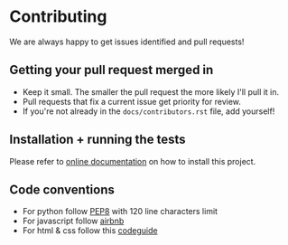 Contributing
===========

We are always happy to get issues identified and pull requests!

Getting your pull request merged in
-------------------------------

* Keep it small. The smaller the pull request the more likely I'll pull it in.
* Pull requests that fix a current issue get priority for review.
* If you're not already in the `docs/contributors.rst` file, add yourself!

Installation + running the tests
----------------------------

Please refer to [online documentation](http://poznajwroclaw-backend.readthedocs.io/en/latest/installation.html) on how to install this project.

Code conventions
----------------

* For python follow [PEP8](https://www.python.org/dev/peps/pep-0008/) with 120 line characters limit
* For javascript follow [airbnb](https://github.com/airbnb/javascript)
* For html & css follow this [codeguide](http://codeguide.co/)
